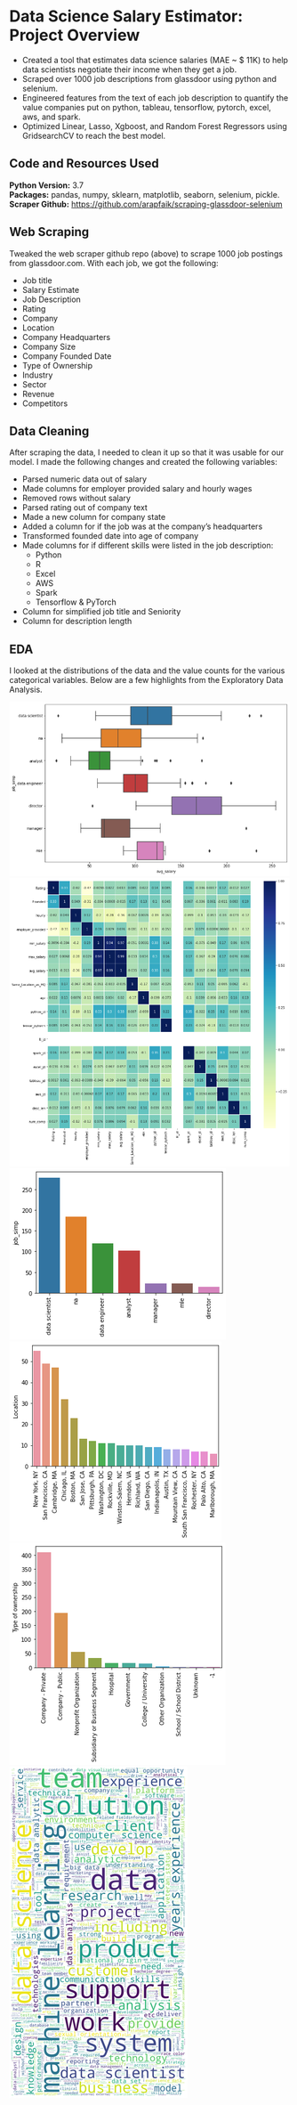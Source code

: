 # Data Science Salary Estimator: Project Overview 
* Created a tool that estimates data science salaries (MAE ~ $ 11K) to help data scientists negotiate their income when they get a job.
* Scraped over 1000 job descriptions from glassdoor using python and selenium.
* Engineered features from the text of each job description to quantify the value companies put on python, tableau, tensorflow, pytorch, excel, aws, and spark. 
* Optimized Linear, Lasso, Xgboost, and Random Forest Regressors using GridsearchCV to reach the best model. 


## Code and Resources Used 
**Python Version:** 3.7  
**Packages:** pandas, numpy, sklearn, matplotlib, seaborn, selenium, pickle.    
**Scraper Github:** https://github.com/arapfaik/scraping-glassdoor-selenium 

## Web Scraping
Tweaked the web scraper github repo (above) to scrape 1000 job postings from glassdoor.com. With each job, we got the following:
*	Job title
*	Salary Estimate
*	Job Description
*	Rating
*	Company 
*	Location
*	Company Headquarters 
*	Company Size
*	Company Founded Date
*	Type of Ownership 
*	Industry
*	Sector
*	Revenue
*	Competitors 

## Data Cleaning
After scraping the data, I needed to clean it up so that it was usable for our model. I made the following changes and created the following variables:

*	Parsed numeric data out of salary 
*	Made columns for employer provided salary and hourly wages 
*	Removed rows without salary 
*	Parsed rating out of company text 
*	Made a new column for company state 
*	Added a column for if the job was at the company’s headquarters 
*	Transformed founded date into age of company 
*	Made columns for if different skills were listed in the job description:
    * Python  
    * R  
    * Excel  
    * AWS  
    * Spark 
    * Tensorflow & PyTorch
*	Column for simplified job title and Seniority 
*	Column for description length 

## EDA
I looked at the distributions of the data and the value counts for the various categorical variables. Below are a few highlights from the Exploratory Data Analysis. 

![alt text](https://github.com/vikasbhadoria69/Data-Science-Project-from-scratch-/blob/master/EDA_Graphs/Average_salary_for_each_domain.png)
![alt text](https://github.com/vikasbhadoria69/Data-Science-Project-from-scratch-/blob/master/EDA_Graphs/Feature_Correlations.png)
![alt text](https://github.com/vikasbhadoria69/Data-Science-Project-from-scratch-/blob/master/EDA_Graphs/Jobs_per_domain.png)
![alt text](https://github.com/vikasbhadoria69/Data-Science-Project-from-scratch-/blob/master/EDA_Graphs/Most_jobs_per_location.png)
![alt text](https://github.com/vikasbhadoria69/Data-Science-Project-from-scratch-/blob/master/EDA_Graphs/Type_o_company_ownership.png)
![alt text](https://github.com/vikasbhadoria69/Data-Science-Project-from-scratch-/blob/master/EDA_Graphs/WordCloud.png)
